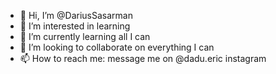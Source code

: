 - 👋 Hi, I’m @DariusSasarman
- 👀 I’m interested in learning
- 🌱 I’m currently learning all I can
- 💞️ I’m looking to collaborate on everything I can
- 📫 How to reach me: message me on @dadu.eric instagram

<!---
MagmaEnder/MagmaEnder is a ✨ special ✨ repository because its `README.md` (this file) appears on your GitHub profile.
You can click the Preview link to take a look at your changes.
--->
